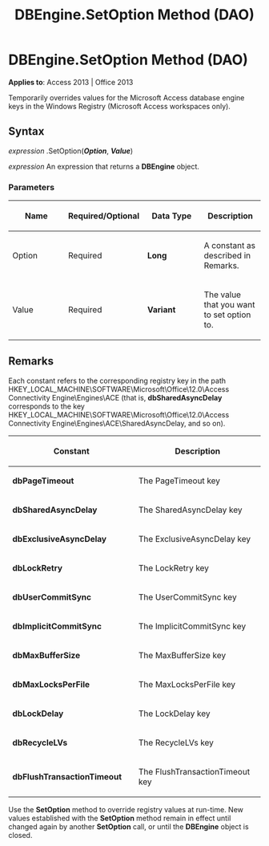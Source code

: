 ﻿---
title: DBEngine.SetOption Method (DAO)
TOCTitle: SetOption Method
ms:assetid: ea55c10c-2385-1b7e-0cba-32982c9b6643
ms:mtpsurl: https://msdn.microsoft.com/library/Ff836236(v=office.15)
ms:contentKeyID: 48548461
ms.date: 09/18/2015
mtps_version: v=office.15
f1_keywords:
- dao360.chm1088781
f1_categories:
- Office.Version=v15
---

# DBEngine.SetOption Method (DAO)


**Applies to**: Access 2013 | Office 2013

Temporarily overrides values for the Microsoft Access database engine keys in the Windows Registry (Microsoft Access workspaces only).

## Syntax

*expression* .SetOption(***Option***, ***Value***)

*expression* An expression that returns a **DBEngine** object.

### Parameters

<table>
<colgroup>
<col style="width: 25%" />
<col style="width: 25%" />
<col style="width: 25%" />
<col style="width: 25%" />
</colgroup>
<thead>
<tr class="header">
<th><p>Name</p></th>
<th><p>Required/Optional</p></th>
<th><p>Data Type</p></th>
<th><p>Description</p></th>
</tr>
</thead>
<tbody>
<tr class="odd">
<td><p>Option</p></td>
<td><p>Required</p></td>
<td><p><strong>Long</strong></p></td>
<td><p>A constant as described in Remarks.</p></td>
</tr>
<tr class="even">
<td><p>Value</p></td>
<td><p>Required</p></td>
<td><p><strong>Variant</strong></p></td>
<td><p>The value that you want to set option to.</p></td>
</tr>
</tbody>
</table>


## Remarks

Each constant refers to the corresponding registry key in the path HKEY\_LOCAL\_MACHINE\\SOFTWARE\\Microsoft\\Office\\12.0\\Access Connectivity Engine\\Engines\\ACE (that is, **dbSharedAsyncDelay** corresponds to the key HKEY\_LOCAL\_MACHINE\\SOFTWARE\\Microsoft\\Office\\12.0\\Access Connectivity Engine\\Engines\\ACE\\SharedAsyncDelay, and so on).

<table>
<colgroup>
<col style="width: 50%" />
<col style="width: 50%" />
</colgroup>
<thead>
<tr class="header">
<th><p>Constant</p></th>
<th><p>Description</p></th>
</tr>
</thead>
<tbody>
<tr class="odd">
<td><p><strong>dbPageTimeout</strong></p></td>
<td><p>The PageTimeout key</p></td>
</tr>
<tr class="even">
<td><p><strong>dbSharedAsyncDelay</strong></p></td>
<td><p>The SharedAsyncDelay key</p></td>
</tr>
<tr class="odd">
<td><p><strong>dbExclusiveAsyncDelay</strong></p></td>
<td><p>The ExclusiveAsyncDelay key</p></td>
</tr>
<tr class="even">
<td><p><strong>dbLockRetry</strong></p></td>
<td><p>The LockRetry key</p></td>
</tr>
<tr class="odd">
<td><p><strong>dbUserCommitSync</strong></p></td>
<td><p>The UserCommitSync key</p></td>
</tr>
<tr class="even">
<td><p><strong>dbImplicitCommitSync</strong></p></td>
<td><p>The ImplicitCommitSync key</p></td>
</tr>
<tr class="odd">
<td><p><strong>dbMaxBufferSize</strong></p></td>
<td><p>The MaxBufferSize key</p></td>
</tr>
<tr class="even">
<td><p><strong>dbMaxLocksPerFile</strong></p></td>
<td><p>The MaxLocksPerFile key</p></td>
</tr>
<tr class="odd">
<td><p><strong>dbLockDelay</strong></p></td>
<td><p>The LockDelay key</p></td>
</tr>
<tr class="even">
<td><p><strong>dbRecycleLVs</strong></p></td>
<td><p>The RecycleLVs key</p></td>
</tr>
<tr class="odd">
<td><p><strong>dbFlushTransactionTimeout</strong></p></td>
<td><p>The FlushTransactionTimeout key</p></td>
</tr>
</tbody>
</table>


Use the **SetOption** method to override registry values at run-time. New values established with the **SetOption** method remain in effect until changed again by another **SetOption** call, or until the **DBEngine** object is closed.

